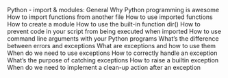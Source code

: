 Python - import & modules:
	General
Why Python programming is awesome
How to import functions from another file
How to use imported functions	
How to create a module
How to use the built-in function dir()
How to prevent code in your script from being executed when imported
How to use command line arguments with your Python programs
What’s the difference between errors and exceptions
What are exceptions and how to use them
When do we need to use exceptions
How to correctly handle an exception
What’s the purpose of catching exceptions
How to raise a builtin exception
		When do we need to implement a clean-up action after an exception

